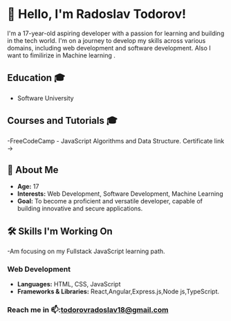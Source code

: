 
# 👋 Hello, I'm Radoslav Todorov!

I'm a 17-year-old aspiring developer with a passion for learning and building in the tech world. I'm on a journey to develop my skills across various domains, including web development and software development.
Also I want to fimilirize in Machine learning .

## Education 🎓
- Software University

## Courses and Tutorials 🎓
-FreeCodeCamp - JavaScript Algorithms and Data Structure. Certificate link -> 
## 🚀 About Me

- **Age:** 17
- **Interests:** Web Development, Software Development, Machine Learning
- **Goal:** To become a proficient and versatile developer, capable of building innovative and secure applications.


## 🛠️ Skills I'm Working On
-Am focusing on my  Fullstack JavaScript learning path.

### Web Development
- **Languages:** HTML, CSS, JavaScript
- **Frameworks & Libraries:** React,Angular,Express.js,Node js,TypeScript.

### Reach me in 📫:todorovradoslav18@gmail.com
<!---
Radolsav16/Radolsav16 is a ✨ special ✨ repository because its `README.md` (this file) appears on your GitHub profile.
You can click the Preview link to take a look at your changes.
--->
